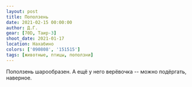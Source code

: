 ```yaml
---
layout: post
title: Поползень
date: 2021-02-15 00:00:00
author: Д.Г.
gear: [70D, Таир-3]
shoot_date: 2021-01-17
location: Нахабино
colors: ['090808', '151515']
tags: [животные, птицы, поползни]
---
```

Поползень шарообразен. А ещё у него верёвочка -- можно подёргать, наверное.
